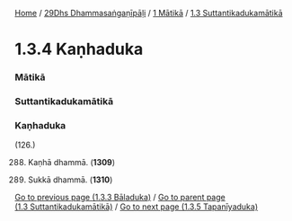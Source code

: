 
[Home](/) / [29Dhs Dhammasaṅgaṇīpāḷi](../../../29Dhs.md) / [1 Mātikā](../../1.md) / [1.3 Suttantikadukamātikā](../1.3.md)

# 1.3.4 Kaṇhaduka

### Mātikā

### Suttantikadukamātikā

### Kaṇhaduka

(126.)

288. Kaṇhā dhammā. (**1309**)

289. Sukkā dhammā. (**1310**)

[Go to previous page (1.3.3 Bāladuka)](1.3.3.md) / [Go to parent page (1.3 Suttantikadukamātikā)](../1.3.md) / [Go to next page (1.3.5 Tapanīyaduka)](1.3.5.md)


